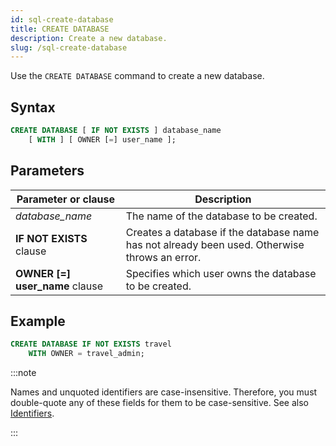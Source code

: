 ```yaml
---
id: sql-create-database
title: CREATE DATABASE
description: Create a new database.
slug: /sql-create-database
---
```

<head>
  <link rel="canonical" href="https://docs.risingwave.com/docs/current/sql-create-database/" />
</head>

Use the `CREATE DATABASE` command to create a new database.

## Syntax

```sql
CREATE DATABASE [ IF NOT EXISTS ] database_name
    [ WITH ] [ OWNER [=] user_name ];
```



## Parameters
|Parameter or clause            | Description           |
|-------------------------------|-----------------------|
|*database_name*                |The name of the database to be created.|
|<b>IF NOT EXISTS</b> clause    |Creates a database if the database name has not already been used. Otherwise throws an error.|
|<b>OWNER [=] user_name</b> clause|Specifies which user owns the database to be created.|

## Example
```sql
CREATE DATABASE IF NOT EXISTS travel
    WITH OWNER = travel_admin;
```

:::note

Names and unquoted identifiers are case-insensitive. Therefore, you must double-quote any of these fields for them to be case-sensitive. See also [Identifiers](/sql/sql-identifiers.md).

:::

